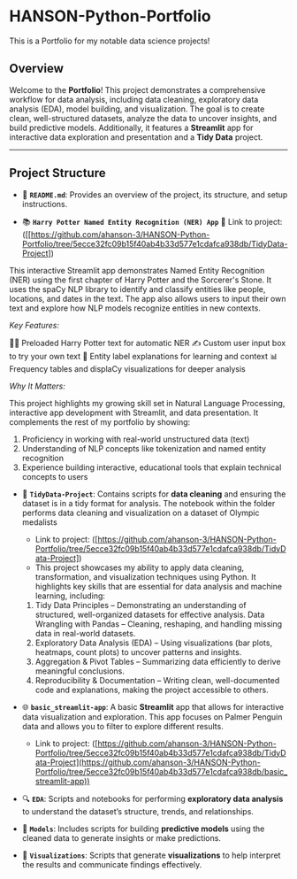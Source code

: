 # HANSON-Python-Portfolio

This is a Portfolio for my notable data science projects!


## Overview
Welcome to the **Portfolio**! This project demonstrates a comprehensive workflow for data analysis, including data cleaning, exploratory data analysis (EDA), model building, and visualization. The goal is to create clean, well-structured datasets, analyze the data to uncover insights, and build predictive models. Additionally, it features a **Streamlit** app for interactive data exploration and presentation and a **Tidy Data** project.

---

## Project Structure

- 📄 **`README.md`**: Provides an overview of the project, its structure, and setup instructions.

- 📚 **`Harry Potter Named Entity Recognition (NER) App`**
🔗 Link to project: ([[https://github.com/ahanson-3/HANSON-Python-Portfolio/tree/5ecce32fc09b15f40ab4b33d577e1cdafca938db/TidyData-Project])

This interactive Streamlit app demonstrates Named Entity Recognition (NER) using the first chapter of Harry Potter and the Sorcerer's Stone. It uses the spaCy NLP library to identify and classify entities like people, locations, and dates in the text. The app also allows users to input their own text and explore how NLP models recognize entities in new contexts.

*Key Features:*

🧙‍♂️ Preloaded Harry Potter text for automatic NER
✍️ Custom user input box to try your own text
🧠 Entity label explanations for learning and context
📊 Frequency tables and displaCy visualizations for deeper analysis

*Why It Matters:*

This project highlights my growing skill set in Natural Language Processing, interactive app development with Streamlit, and data presentation. It complements the rest of my portfolio by showing:
1. Proficiency in working with real-world unstructured data (text)
2. Understanding of NLP concepts like tokenization and named entity recognition
3. Experience building interactive, educational tools that explain technical concepts to users



- 🧹 **`TidyData-Project`**: Contains scripts for **data cleaning** and ensuring the dataset is in a tidy format for analysis. The notebook within the folder performs data cleaning and visualization on a dataset of Olympic medalists
    - Link to project:  ([https://github.com/ahanson-3/HANSON-Python-Portfolio/tree/5ecce32fc09b15f40ab4b33d577e1cdafca938db/TidyData-Project])
    - This project showcases my ability to apply data cleaning, transformation, and visualization techniques using Python. It highlights key skills that are essential for data analysis and machine learning, including:
    1. Tidy Data Principles – Demonstrating an understanding of structured, well-organized datasets for effective analysis.
Data Wrangling with Pandas – Cleaning, reshaping, and handling missing data in real-world datasets.
    2. Exploratory Data Analysis (EDA) – Using visualizations (bar plots, heatmaps, count plots) to uncover patterns and insights.
    3. Aggregation & Pivot Tables – Summarizing data efficiently to derive meaningful conclusions.
    4. Reproducibility & Documentation – Writing clean, well-documented code and explanations, making the project accessible to others.

- 🌐 **`basic_streamlit-app`**: A basic **Streamlit** app that allows for interactive data visualization and exploration. This app focuses on Palmer Penguin data and allows you to filter to explore different results.
    - Link to project:  ([https://github.com/ahanson-3/HANSON-Python-Portfolio/tree/5ecce32fc09b15f40ab4b33d577e1cdafca938db/TidyData-Project](https://github.com/ahanson-3/HANSON-Python-Portfolio/tree/5ecce32fc09b15f40ab4b33d577e1cdafca938db/basic_streamlit-app))

- 🔍 **`EDA`**: Scripts and notebooks for performing **exploratory data analysis** to understand the dataset’s structure, trends, and relationships.

- 🤖 **`Models`**: Includes scripts for building **predictive models** using the cleaned data to generate insights or make predictions.

- 🎨 **`Visualizations`**: Scripts that generate **visualizations** to help interpret the results and communicate findings effectively.
